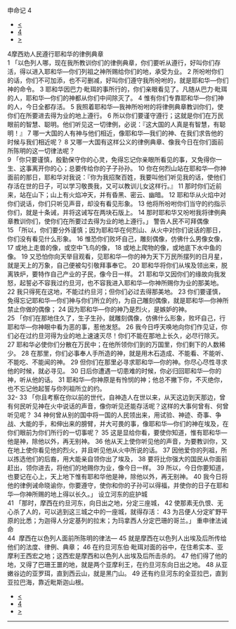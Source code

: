 ﻿





 申命记 4




* [<](bible/DEU03.md)
* [4](bible/DEU.md)
* [>](bible/DEU05.md)



 
4摩西劝人民遵行耶和华的律例典章  
1 「以色列人哪，现在我所教训你们的律例典章，你们要听从遵行，好叫你们存活，得以进入耶和华—你们列祖之神所赐给你们的地，承受为业。 
2 所吩咐你们的话，你们不可加添，也不可删减，好叫你们遵守我所吩咐的，就是耶和华—你们神的命令。 
3 耶和华因巴力·毗珥的事所行的，你们亲眼看见了。凡随从巴力·毗珥的人，耶和华—你们的神都从你们中间除灭了。 
4 惟有你们专靠耶和华—你们神的人，今日全都存活。 
5 我照着耶和华—我神所吩咐的将律例典章教训你们，使你们在所要进去得为业的地上遵行。 
6 所以你们要谨守遵行；这就是你们在万民眼前的智慧、聪明。他们听见这一切律例，必说：『这大国的人真是有智慧，有聪明！』 
7 哪一大国的人有神与他们相近，像耶和华—我们的神、在我们求告他的时候与我们相近呢？ 
8 又哪一大国有这样公义的律例典章、像我今日在你们面前所陈明的这一切律法呢？  
9 「你只要谨慎，殷勤保守你的心灵，免得忘记你亲眼所看见的事，又免得你一生、这事离开你的心；总要传给你的子子孙孙。 
10 你在何烈山站在耶和华—你神面前的那日，耶和华对我说：『你为我招聚百姓，我要叫他们听见我的话，使他们存活在世的日子，可以学习敬畏我，又可以教训儿女这样行。』 
11 那时你们近前来，站在山下；山上有火焰冲天，并有昏黑、密云、幽暗。 
12 耶和华从火焰中对你们说话，你们只听见声音，却没有看见形象。 
13 他将所吩咐你们当守的约指示你们，就是十条诫，并将这诫写在两块石版上。 
14 那时耶和华又吩咐我将律例典章教训你们，使你们在所要过去得为业的地上遵行。」 警告人民不可拜偶像  
15 「所以，你们要分外谨慎；因为耶和华在何烈山、从火中对你们说话的那日，你们没有看见什么形象。 
16 惟恐你们败坏自己，雕刻偶像，仿佛什么男像女像， 
17 或地上走兽的像，或空中飞鸟的像， 
18 或地上爬物的像，或地底下水中鱼的像。 
19 又恐怕你向天举目观看，见耶和华—你的神为天下万民所摆列的日月星，就是天上的万象，自己便被勾引敬拜事奉它。 
20 耶和华将你们从埃及领出来，脱离铁炉，要特作自己产业的子民，像今日一样。 
21 耶和华又因你们的缘故向我发怒，起誓必不容我过约旦河，也不容我进入耶和华—你神所赐你为业的那美地。 
22 我只得死在这地，不能过约旦河；但你们必过去得那美地。 
23 你们要谨慎，免得忘记耶和华—你们神与你们所立的约，为自己雕刻偶像，就是耶和华—你神所禁止你做的偶像； 
24 因为耶和华—你的神乃是烈火，是嫉妒的神。  
25 「你们在那地住久了，生子生孙，就雕刻偶像，仿佛什么形象，败坏自己，行耶和华—你神眼中看为恶的事，惹他发怒。 
26 我今日呼天唤地向你们作见证，你们必在过约旦河得为业的地上速速灭尽！你们不能在那地上长久，必尽行除灭。 
27 耶和华必使你们分散在万民中；在他所领你们到的万国里，你们剩下的人数稀少。 
28 在那里，你们必事奉人手所造的神，就是用木石造成、不能看、不能听、不能吃、不能闻的神。 
29 但你们在那里必寻求耶和华—你的神。你尽心尽性寻求他的时候，就必寻见。 
30 日后你遭遇一切患难的时候，你必归回耶和华—你的神，听从他的话。 
31 耶和华—你神原是有怜悯的神；他总不撇下你，不灭绝你，也不忘记他起誓与你列祖所立的约。  
32-
33 「你且考察在你以前的世代，自神造人在世以来，从天这边到天那边，曾有何民听见神在火中说话的声音，像你听见还能存活呢？这样的大事何曾有、何曾听见呢？ 
34 神何曾从别的国中将一国的人民领出来，用试验、神迹、奇事、争战、大能的手，和伸出来的膀臂，并大可畏的事，像耶和华—你们的神在埃及，在你们眼前为你们所行的一切事呢？ 
35 这是显给你看，要使你知道，惟有耶和华—他是神，除他以外，再无别神。 
36 他从天上使你听见他的声音，为要教训你，又在地上使你看见他的烈火，并且听见他从火中所说的话。 
37 因他爱你的列祖，所以拣选他们的后裔，用大能亲自领你出了埃及， 
38 要将比你强大的国民从你面前赶出，领你进去，将他们的地赐你为业，像今日一样。 
39 所以，今日你要知道，也要记在心上，天上地下惟有耶和华他是神，除他以外，再无别神。 
40 我今日将他的律例诫命晓谕你，你要遵守，使你和你的子孙可以得福，并使你的日子在耶和华—你神所赐的地上得以长久。」 设立河东的庇护城  
41 「那时，摩西在约旦河东，向日出之地，分定三座城， 
42 使那素无仇恨、无心杀了人的，可以逃到这三城之中的一座城，就得存活： 
43 为吕便人分定旷野平原的比悉；为迦得人分定基列的拉末；为玛拿西人分定巴珊的哥兰。」 重申律法诫命  
44  摩西在以色列人面前所陈明的律法— 
45 就是摩西在以色列人出埃及后所传给他们的法度、律例、典章； 
46 在约旦河东伯·毗珥对面的谷中，在住希实本、亚摩利王西宏之地；这西宏是摩西和以色列人出埃及后所击杀的。 
47 他们得了他的地，又得了巴珊王噩的地，就是两个亚摩利王，在约旦河东向日出之地。 
48 从亚嫩谷边的亚罗珥，直到西云山，就是黑门山。 
49 还有约旦河东的全亚拉巴，直到亚拉巴海，靠近毗斯迦山根。 
* [<](bible/DEU03.md)
* [4](bible/DEU.md)
* [>](bible/DEU05.md)





---










